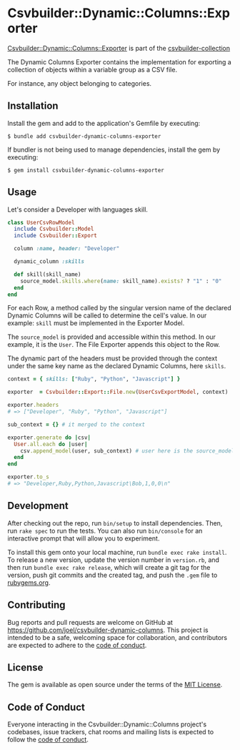 # Csvbuilder::Dynamic::Columns::Exporter

[Csvbuilder::Dynamic::Columns::Exporter](https://github.com/joel/csvbuilder-dynamic-columns-exporter) is part of the [csvbuilder-collection](https://github.com/joel/csvbuilder)

The Dynamic Columns Exporter contains the implementation for exporting a collection of objects within a variable group as a CSV file.

For instance, any object belonging to categories.

## Installation

Install the gem and add to the application's Gemfile by executing:

    $ bundle add csvbuilder-dynamic-columns-exporter

If bundler is not being used to manage dependencies, install the gem by executing:

    $ gem install csvbuilder-dynamic-columns-exporter

## Usage

Let's consider a Developer with languages skill.

```ruby
class UserCsvRowModel
  include Csvbuilder::Model
  include Csvbuilder::Export

  column :name, header: "Developer"

  dynamic_column :skills

  def skill(skill_name)
    source_model.skills.where(name: skill_name).exists? ? "1" : "0"
  end
end
```

For each Row, a method called by the singular version name of the declared Dynamic Columns will be called to determine the cell's value. In our example: `skill` must be implemented in the Exporter Model.

The `source_model` is provided and accessible within this method. In our example, it is the `User`. The File Exporter appends this object to the Row.

The dynamic part of the headers must be provided through the context under the same key name as the declared Dynamic Columns, here `skills`.

```ruby
context = { skills: ["Ruby", "Python", "Javascript"] }

exporter  = Csvbuilder::Export::File.new(UserCsvExportModel, context)

exporter.headers
# => ["Developer", "Ruby", "Python", "Javascript"]

sub_context = {} # it merged to the context

exporter.generate do |csv|
  User.all.each do |user|
    csv.append_model(user, sub_context) # user here is the source_model.
  end
end

exporter.to_s
# => "Developer,Ruby,Python,Javascript\Bob,1,0,0\n"
```

## Development

After checking out the repo, run `bin/setup` to install dependencies. Then, run `rake spec` to run the tests. You can also run `bin/console` for an interactive prompt that will allow you to experiment.

To install this gem onto your local machine, run `bundle exec rake install`. To release a new version, update the version number in `version.rb`, and then run `bundle exec rake release`, which will create a git tag for the version, push git commits and the created tag, and push the `.gem` file to [rubygems.org](https://rubygems.org).

## Contributing

Bug reports and pull requests are welcome on GitHub at https://github.com/joel/csvbuilder-dynamic-columns. This project is intended to be a safe, welcoming space for collaboration, and contributors are expected to adhere to the [code of conduct](https://github.com/[USERNAME]/csvbuilder-dynamic-columns/blob/main/CODE_OF_CONDUCT.md).

## License

The gem is available as open source under the terms of the [MIT License](https://opensource.org/licenses/MIT).

## Code of Conduct

Everyone interacting in the Csvbuilder::Dynamic::Columns project's codebases, issue trackers, chat rooms and mailing lists is expected to follow the [code of conduct](https://github.com/[USERNAME]/csvbuilder-dynamic-columns/blob/main/CODE_OF_CONDUCT.md).
